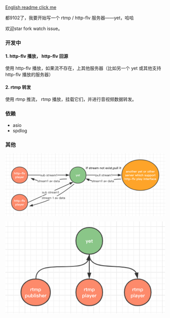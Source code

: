 [English readme click me](./README.EN.md)

都9102了，我要开始写一个 rtmp / http-flv 服务器——yet，哈哈

欢迎star fork watch issue。

### 开发中

#### 1. http-flv 播放， http-flv 回源

使用 http-flv 播放，如果流不存在，上其他服务器（比如另一个 yet 或其他支持 http-flv 播放的服务器）

#### 2. rtmp 转发

使用 rtmp 推流， rtmp 播放，挂载它们，并进行音视频数据转发。

### 依赖

* asio
* spdlog

### 其他

![http_flv_sub_pull](./doc/http_flv_sub_pull.jpg)

![rtmp_broadcast](./doc/rtmp_broadcast.jpg)
